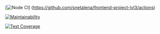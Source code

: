 [![Node CI](https://github.com/snetalena/frontend-project-lvl3/workflows/Node%20CI/badge.svg)]
(https://github.com/snetalena/frontend-project-lvl3/actions) 

[![Maintainability](https://api.codeclimate.com/v1/badges/04a0e1932d876f4b2a9c/maintainability)](https://codeclimate.com/github/snetalena/frontend-project-lvl3/maintainability)

[![Test Coverage](https://api.codeclimate.com/v1/badges/04a0e1932d876f4b2a9c/test_coverage)](https://codeclimate.com/github/snetalena/frontend-project-lvl3/test_coverage)